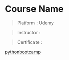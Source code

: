 # Course Name
>Platform : Udemy

>Instructor : 

>Certificate : 

[pythonbootcamp](../Certificates/Udemy/2021CompletePythonBootcamp.jpg)
